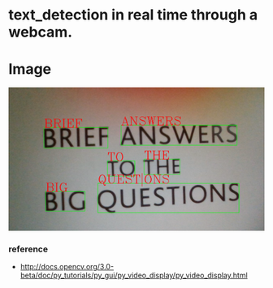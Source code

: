 # text_detection in real time through a webcam.

# Image
![](./img.png)


### reference 
+ http://docs.opencv.org/3.0-beta/doc/py_tutorials/py_gui/py_video_display/py_video_display.html
